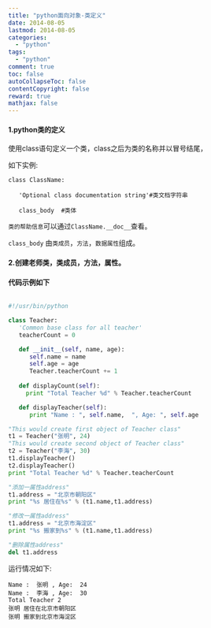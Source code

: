 ```yaml
---
title: "python面向对象-类定义"
date: 2014-08-05
lastmod: 2014-08-05
categories:
  - "python"
tags:
  - "python"
comment: true
toc: false
autoCollapseToc: false
contentCopyright: false
reward: true
mathjax: false
---
```

#### 1.python类的定义
使用class语句定义一个类，class之后为类的名称并以冒号结尾，


如下实例:

    class ClassName:

       'Optional class documentation string'#类文档字符串

       class_body  #类体

 `类的帮助信息`可以通过`ClassName.__doc__`查看。

`class_body` 由`类成员`，`方法`，`数据属性`组成。

#### 2.创建老师类，类成员，方法，属性。
#### 代码示例如下
``` python

#!/usr/bin/python

class Teacher:
   'Common base class for all teacher'
   teacherCount = 0

   def __init__(self, name, age):
      self.name = name
      self.age = age
      Teacher.teacherCount += 1
   
   def displayCount(self):
     print "Total Teacher %d" % Teacher.teacherCount

   def displayTeacher(self):
      print "Name : ", self.name,  ", Age: ", self.age

"This would create first object of Teacher class"
t1 = Teacher("张明", 24)
"This would create second object of Teacher class"
t2 = Teacher("李海", 30)
t1.displayTeacher()
t2.displayTeacher()
print "Total Teacher %d" % Teacher.teacherCount 

"添加一属性address"
t1.address = "北京市朝阳区"
print "%s 居住在%s" % (t1.name,t1.address)

"修改一属性address"
t1.address = "北京市海淀区"
print "%s 搬家到%s" % (t1.name,t1.address)

"删除属性address"
del t1.address

```

运行情况如下:

    Name :  张明 , Age:  24
    Name :  李海 , Age:  30
    Total Teacher 2
    张明 居住在北京市朝阳区
    张明 搬家到北京市海淀区